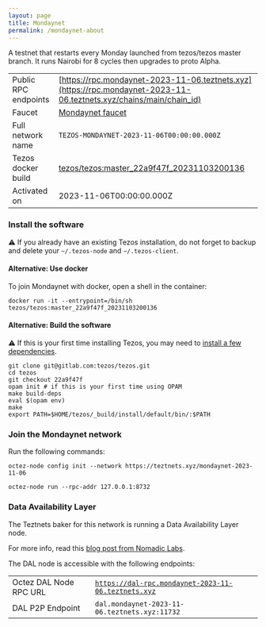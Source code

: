 ```yaml
---
layout: page
title: Mondaynet
permalink: /mondaynet-about
---
```


A testnet that restarts every Monday launched from tezos/tezos master branch. It runs Nairobi for 8 cycles then upgrades to proto Alpha.

| | |
|-------|---------------------|
| Public RPC endpoints | [https://rpc.mondaynet-2023-11-06.teztnets.xyz](https://rpc.mondaynet-2023-11-06.teztnets.xyz/chains/main/chain_id)<br/> |
| Faucet | [Mondaynet faucet](https://faucet.mondaynet-2023-11-06.teztnets.xyz) |
| Full network name | `TEZOS-MONDAYNET-2023-11-06T00:00:00.000Z` |
| Tezos docker build | [tezos/tezos:master_22a9f47f_20231103200136](https://hub.docker.com/r/tezos/tezos/tags?page=1&ordering=last_updated&name=master_22a9f47f_20231103200136) |
| Activated on | 2023-11-06T00:00:00.000Z |





### Install the software

⚠️  If you already have an existing Tezos installation, do not forget to backup and delete your `~/.tezos-node` and `~/.tezos-client`.



#### Alternative: Use docker

To join Mondaynet with docker, open a shell in the container:

```
docker run -it --entrypoint=/bin/sh tezos/tezos:master_22a9f47f_20231103200136
```

#### Alternative: Build the software

⚠️  If this is your first time installing Tezos, you may need to [install a few dependencies](https://tezos.gitlab.io/introduction/howtoget.html#setting-up-the-development-environment-from-scratch).

```
git clone git@gitlab.com:tezos/tezos.git
cd tezos
git checkout 22a9f47f
opam init # if this is your first time using OPAM
make build-deps
eval $(opam env)
make
export PATH=$HOME/tezos/_build/install/default/bin/:$PATH
```

### Join the Mondaynet network

Run the following commands:

```
octez-node config init --network https://teztnets.xyz/mondaynet-2023-11-06

octez-node run --rpc-addr 127.0.0.1:8732
```




### Data Availability Layer

The Teztnets baker for this network is running a Data Availability Layer node.

For more info, read this [blog post from Nomadic Labs](https://research-development.nomadic-labs.com/data-availability-layer-tezos.html).

The DAL node is accessible with the following endpoints:

| | |
|-------|---------------------|
| Octez DAL Node RPC URL | [`https://dal-rpc.mondaynet-2023-11-06.teztnets.xyz`](https://dal-rpc.mondaynet-2023-11-06.teztnets.xyz) |
| DAL P2P Endpoint | `dal.mondaynet-2023-11-06.teztnets.xyz:11732` |




